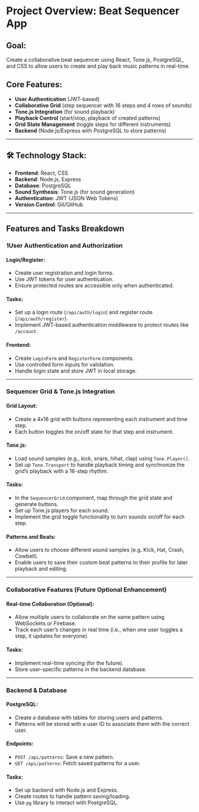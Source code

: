 # Project Overview: Beat Sequencer App

## Goal:
Create a collaborative beat sequencer using React, Tone.js, PostgreSQL, and CSS to allow users to create and play back music patterns in real-time.

## Core Features:
- **User Authentication** (JWT-based)
- **Collaborative Grid** (step sequencer with 16 steps and 4 rows of sounds)
- **Tone.js Integration** (for sound playback)
- **Playback Control** (start/stop, playback of created patterns)
- **Grid State Management** (toggle steps for different instruments)
- **Backend** (Node.js/Express with PostgreSQL to store patterns)

---

## 🛠️ Technology Stack:

- **Frontend**: React, CSS
- **Backend**: Node.js, Express
- **Database**: PostgreSQL
- **Sound Synthesis**: Tone.js (for sound generation)
- **Authentication**: JWT (JSON Web Tokens)
- **Version Control**: Git/GitHub

---

## Features and Tasks Breakdown

### 1️**User Authentication and Authorization**

#### Login/Register:
- Create user registration and login forms.
- Use JWT tokens for user authentication.
- Ensure protected routes are accessible only when authenticated.

#### Tasks:
- Set up a login route (`/api/auth/login`) and register route (`/api/auth/register`).
- Implement JWT-based authentication middleware to protect routes like `/account`.

#### Frontend:
- Create `LoginForm` and `RegisterForm` components.
- Use controlled form inputs for validation.
- Handle login state and store JWT in local storage.

---

### **Sequencer Grid & Tone.js Integration**

#### Grid Layout:
- Create a 4x16 grid with buttons representing each instrument and time step.
- Each button toggles the on/off state for that step and instrument.

#### Tone.js:
- Load sound samples (e.g., kick, snare, hihat, clap) using `Tone.Player()`.
- Set up `Tone.Transport` to handle playback timing and synchronize the grid’s playback with a 16-step rhythm.

#### Tasks:
- In the `SequencerGrid` component, map through the grid state and generate buttons.
- Set up Tone.js players for each sound.
- Implement the grid toggle functionality to turn sounds on/off for each step.

#### Patterns and Beats:
- Allow users to choose different sound samples (e.g. Kick, Hat, Crash, Cowbell).
- Enable users to save their custom beat patterns to their profile for later playback and editing.

---

### **Collaborative Features (Future Optional Enhancement)**

#### Real-time Collaboration (Optional):
- Allow multiple users to collaborate on the same pattern using WebSockets or Firebase.
- Track each user’s changes in real time (i.e., when one user toggles a step, it updates for everyone).

#### Tasks:
- Implement real-time syncing (for the future).
- Store user-specific patterns in the backend database.

---

### **Backend & Database**

#### PostgreSQL:
- Create a database with tables for storing users and patterns.
- Patterns will be stored with a user ID to associate them with the correct user.

#### Endpoints:
- `POST /api/patterns`: Save a new pattern.
- `GET /api/patterns`: Fetch saved patterns for a user.

#### Tasks:
- Set up backend with Node.js and Express.
- Create routes to handle pattern saving/loading.
- Use `pg` library to interact with PostgreSQL.
